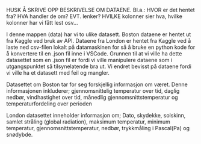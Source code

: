 HUSK Å SKRIVE OPP BESKRIVELSE OM DATAENE.
Bl.a.:
HVOR er det hentet fra?
HVA handler de om?
EVT. lenker?
HVILKE  kolonner sier hva, hvilke kolonner har vi fått lest osv...


I denne mappen (data) har vi to ulike datasett. Boston dataene er hentet ut fra Kaggle ved bruk av API. Dataene fra London er hentet fra Kaggle ved å laste ned csv-filen lokalt på datamaskinen for så å bruke en python kode for å konvertere til en .json fil inne i VSCode. Grunnen til at vi ville ha dette datasettet som en .json fil er fordi vi ville manipulere dataene som i utgangspunktet så tilsynelatende bra ut. Vi endret bevisst på dataene fordi vi ville ha et datasett med feil og mangler.


Datasettet om Boston tar for seg forskjellig informasjon om været. Denne informasjonen inkluderer; gjennomsnittelig  temperatur over tid, daglig nedbør, vindhastighet over tid, månedlig gjennomsnittstemperatur og temperaturfordeling over perioden 


London datasettet inneholder informasjon om; Dato, skydekke, solskinn, samlet stråling (global radiation), maksimum temperatur, minimum temperatur, gjennomsnittstemperatur, nedbør, trykkmåling i Pascal(Pa) og snødybde.

